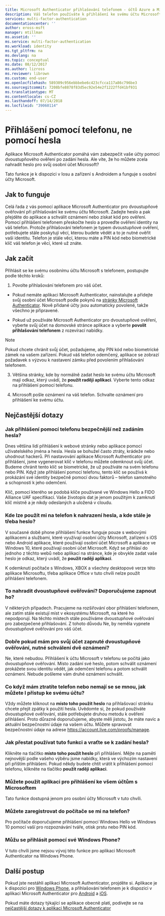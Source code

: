 ```yaml
---
title: Microsoft Authenticator přihlašování telefonem - účtů Azure a Microsoft | Dokumentace Microsoftu
description: Váš telefon používáte k přihlášení ke svému účtu Microsoft místo zadávání hesla. Tento článek obsahuje nejčastější dotazy k odpovědi informace o této funkci.
services: multi-factor-authentication
documentationcenter: ''
author: eross-msft
manager: mtillman
ms.assetid: ''
ms.service: multi-factor-authentication
ms.workload: identity
ms.tgt_pltfrm: na
ms.devlang: na
ms.topic: conceptual
ms.date: 08/12/2017
ms.author: lizross
ms.reviewer: librown
ms.custom: end-user
ms.openlocfilehash: 589309c956ebbbebe6c423cfcca117a86c796be3
ms.sourcegitcommit: 7208bfe8878f83d5ec92e54e2f1222ffd41bf931
ms.translationtype: MT
ms.contentlocale: cs-CZ
ms.lasthandoff: 07/14/2018
ms.locfileid: "39060114"
---
```

# <a name="sign-in-with-your-phone-not-your-password"></a>Přihlášení pomocí telefonu, ne pomocí hesla

Aplikace Microsoft Authenticator pomáhá vám zabezpečit vaše účty pomocí dvoustupňového ověření po zadání hesla. Ale víte, že ho můžete zcela nahradit heslo pro svůj osobní účet Microsoft?

Tato funkce je k dispozici v Iosu a zařízení s Androidem a funguje s osobní účty Microsoft.

## <a name="how-it-works"></a>Jak to funguje

Celá řada z vás pomocí aplikace Microsoft Authenticator pro dvoustupňové ověřování při přihlašování ke svému účtu Microsoft. Zadejte heslo a pak přejděte do aplikace a schválit oznámení nebo získat kód pro ověření. Pomocí přihlášení telefonem přeskočte heslo a proveďte ověření identity na váš telefon. Protože přihlašování telefonem je typem dvoustupňové ověření, potřebujete stále poskytují věcí, kterou budete vědět a to je nutné ověřit vaši identitu. Telefon je stále věcí, kterou máte a PIN kód nebo biometrické klíč váš telefon je věcí, které už znáte.

## <a name="how-to-get-started"></a>Jak začít

Přihlásit se ke svému osobnímu účtu Microsoft s telefonem, postupujte podle těchto kroků:

1. Povolte přihlašování telefonem pro váš účet.

  - Pokud nemáte aplikaci Microsoft Authenticator, nainstalujte a přidejte svůj osobní účet Microsoft podle pokynů na [stránky Microsoft Authenticator](microsoft-authenticator-app-how-to.md). Nově přidané účty jsou automaticky povolené, takže všechno je připravené.

  - Pokud už používáte Microsoft Authenticator pro dvoustupňové ověření, vyberte svůj účet na domovské stránce aplikace a vyberte **povolit přihlašování telefonem** z rozevírací nabídky.

  >[!NOTE]
  >Pokud chcete chránit svůj účet, požadujeme, aby PIN kód nebo biometrické zámek na vašem zařízení. Pokud váš telefon odemčený, aplikace se zobrazí požadavek s výzvou k nastavení zámku před povolením přihlašování telefonem.

3. Většina stránky, kde by normálně zadat heslo ke svému účtu Microsoft mají odkaz, který uvádí, že **použít raději aplikaci**. Vyberte tento odkaz na přihlášení pomocí telefonu.

4. Microsoft pošle oznámení na váš telefon. Schvalte oznámení pro přihlášení ke svému účtu.   

## <a name="faq"></a>Nejčastější dotazy

### <a name="how-is-signing-in-with-my-phone-more-secure-than-typing-a-password"></a>Jak přihlášení pomocí telefonu bezpečnější než zadáním hesla?  

Dnes většina lidí přihlášení k webové stránky nebo aplikace pomocí uživatelského jména a hesla.  Hesla se bohužel často ztráty, krádeže nebo uhodnout hackerů. Při nastavování aplikace Microsoft Authenticator pro přihlášení, jsme vygenerovat klíč v telefonu můžete odemknout svůj účet. Budeme chránit tento klíč se biometrické, že už používáte na svém telefonu nebo PIN.  Když jste přihlášení pomocí telefonu, tento klíč se používá k prokázání své identity bezpečně pomocí dvou faktorů – telefon samotného a schopností k jeho odemčení. 

Klíč, pomocí kterého se podobá klíče používané ve Windows Hello a FIDO Alliance UAF specifikací. Vaše životopis dat je jenom použitým k zamknutí klíč místně a je nikdy odeslaných a uložená v cloudu. 
 
### <a name="where-can-i-use-my-phone-to-replace-my-password-and-where-would-i-still-need-the-password"></a>Kde lze použít mi na telefon k nahrazení hesla, a kde stále je třeba heslo?  

V současné době phone přihlášení funkce funguje pouze s webovými aplikacemi a službami, které využívají osobní účty Microsoft, zařízení s iOS nebo Android aplikace, které používají osobní účet Microsoft a aplikace ve Windows 10, které používají osobní účet Microsoft. Když se přihlásí do jednoho z těchto webů nebo aplikací na stránce, kde je obvykle zadat vaše heslo je odkaz, který uvádí, že **použít raději aplikaci**. 

K odemknutí počítače s Windows, XBOX a všechny desktopové verze této aplikace Microsoftu, třeba aplikace Office v tuto chvíli nelze použít přihlášení telefonem.
 
### <a name="does-this-replace-two-step-verification-should-i-turn-it-off"></a>To nahradit dvoustupňové ověřování? Doporučujeme zapnout ho?   

V některých případech. Pracujeme na rozšiřování obor přihlášení telefonem, ale zatím stále existují míst v ekosystému Microsoft, na které ho nepodporují. Na těchto místech stále používáme dvoustupňové ověřování pro zabezpečené přihlašování. Z tohoto důvodu Ne, by neměla vypnete dvoustupňové ověřování pro váš účet.
 
### <a name="okay-if-i-keep-two-step-verification-turned-on-for-my-account-do-i-have-to-approve-two-notifications"></a>Dobře pokud mám pro svůj účet zapnuté dvoustupňové ověřování, nutné schválení dvě oznámení?

Ne, které nebudou. Přihlášení k účtu Microsoft v telefonu se počítá jako dvoustupňové ověřování. Místo zadání své heslo, potom schválit oznámení prokážete svou identitu vědět, jak odemčení telefonu a potom schválit oznámení. Nebude pošleme vám druhé oznámení schválit.

### <a name="what-if-i-lose-my-phone-or-dont-have-it-with-me-how-can-i-access-my-account"></a>Co když mám ztratíte telefon nebo nemají se se mnou, jak můžete I přístup ke svému účtu?  

Vždy můžete kliknout na **místo toho použít heslo** na přihlašovací stránku chcete přejít zpátky k použití hesla. Uvědomte si, že pokud používáte dvoustupňové ověřování, stále potřebujete druhou metodu k ověření přihlášení. Proto důrazně doporučujeme, abyste měli jistotu, že máte navíc a aktuální bezpečnostní údaje na vašem účtu. Můžete spravovat bezpečnostní údaje na adrese https://account.live.com/proofs/manage.
 
### <a name="how-do-i-stop-using-this-feature-and-go-back-to-entering-my-password"></a>Jak přestat používat tuto funkci a vraťte se k zadání hesla?

Klikněte na tlačítko **místo toho použít heslo** při přihlášení. Mějte na paměti nejnovější podle vašeho výběru jsme nabídky, která ve výchozím nastavení při příštím přihlášení. Pokud někdy budete chtít vrátit k přihlášení pomocí telefonu, klikněte na tlačítko **použít raději aplikaci**. 
 
### <a name="can-i-use-the-app-to-sign-in-to-all-my-accounts-with-microsoft"></a>Můžete použít aplikaci pro přihlášení ke všem účtům s Microsoftem   
Tato funkce dostupná jenom pro osobní účty Microsoft v tuto chvíli. 
 
### <a name="can-i-sign-into-my-pc-with-my-phone"></a>Můžete zaregistrovat do počítače se mi na telefon?  
Pro počítače doporučujeme přihlášení pomocí Windows Hello ve Windows 10 pomocí vaší pro rozpoznávání tváře, otisk prstu nebo PIN kód.   
 
### <a name="can-i-sign-in-with-my-windows-phone"></a>Můžu se přihlásit pomocí své Windows Phone?  
V tuto chvíli jsme nejsou vývoj této funkce pro aplikaci Microsoft Authenticator na Windows Phone. 

## <a name="next-steps"></a>Další postup
Pokud jste nestáhli aplikaci Microsoft Authenticator, projděte si. Aplikace je k dispozici pro [Windows Phone](http://go.microsoft.com/fwlink/?Linkid=825071), a přihlašování telefonem je k dispozici v aplikaci Microsoft Authenticator pro [Android](http://go.microsoft.com/fwlink/?Linkid=825072) a [iOS](http://go.microsoft.com/fwlink/?Linkid=825073).

Pokud máte dotazy týkající se aplikace obecně platí, podívejte se na [nejčastější dotazy k aplikaci Microsoft Authenticator](microsoft-authenticator-app-faq.md)
